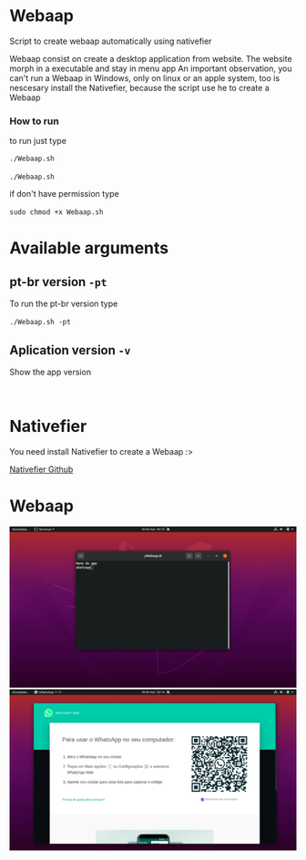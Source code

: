 # Webaap

Script to create webaap automatically using nativefier

Webaap consist on create a desktop application from website.
The website morph in a executable and stay in menu app
An important observation, you can't run a Webaap in Windows,
only on linux or an apple system, too is nescesary install the Nativefier, 
because the script use he to create a Webaap

### How to run 

to run just type


```bash
./Webaap.sh
```
`./Webaap.sh`

if don't have permission type

`sudo chmod +x Webaap.sh`

# Available arguments 

## pt-br version `-pt`

To run the pt-br version type

`./Webaap.sh -pt`

## Aplication version `-v`

Show the app version


<br/>

# Nativefier

You need install Nativefier to create a Webaap :>

[Nativefier Github](https://github.com/nativefier/nativefier)

# Webaap

![image](assets/screenshot1.png)
![image](assets/screenshot2.png)

